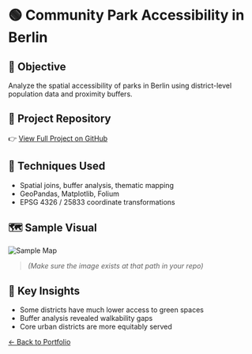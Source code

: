 # 🟢 Community Park Accessibility in Berlin

## 📌 Objective

Analyze the spatial accessibility of parks in Berlin using district-level population data and proximity buffers.

## 🔗 Project Repository

👉 [View Full Project on GitHub](https://github.com/yourusername/berlin-park-accessibility)

## 🧪 Techniques Used

- Spatial joins, buffer analysis, thematic mapping
- GeoPandas, Matplotlib, Folium
- EPSG 4326 / 25833 coordinate transformations

## 🗺️ Sample Visual

![Sample Map](https://raw.githubusercontent.com/yourusername/berlin-park-accessibility/main/maps/park_accessibility_map.png)

> *(Make sure the image exists at that path in your repo)*

## 🧠 Key Insights

- Some districts have much lower access to green spaces
- Buffer analysis revealed walkability gaps
- Core urban districts are more equitably served

[← Back to Portfolio](../index.md)
